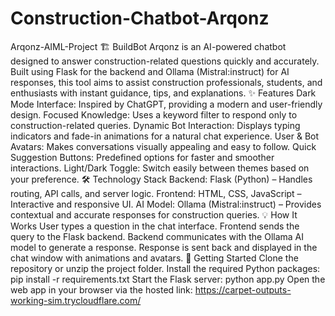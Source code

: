 # Construction-Chatbot-Arqonz
Arqonz-AIML-Project
🏗 BuildBot
      Arqonz is an AI-powered chatbot designed to answer construction-related questions quickly and accurately. Built using Flask for the backend and Ollama (Mistral:instruct) for AI responses, this tool aims to assist construction professionals, students, and enthusiasts with instant guidance, tips, and explanations.
✨ Features
      Dark Mode Interface: Inspired by ChatGPT, providing a modern and user-friendly design.
      Focused Knowledge: Uses a keyword filter to respond only to construction-related queries.
      Dynamic Bot Interaction: Displays typing indicators and fade-in animations for a natural chat experience.
      User & Bot Avatars: Makes conversations visually appealing and easy to follow.
      Quick Suggestion Buttons: Predefined options for faster and smoother interactions.
      Light/Dark Toggle: Switch easily between themes based on your preference.
🛠️ Technology Stack
      Backend: Flask (Python) – Handles routing, API calls, and server logic.
      Frontend: HTML, CSS, JavaScript – Interactive and responsive UI.
      AI Model: Ollama (Mistral:instruct) – Provides contextual and accurate responses for construction queries.
💡 How It Works
      User types a question in the chat interface.
      Frontend sends the query to the Flask backend.
      Backend communicates with the Ollama AI model to generate a response.
      Response is sent back and displayed in the chat window with animations and avatars.
🚀 Getting Started
      Clone the repository or unzip the project folder.
      Install the required Python packages:
      pip install -r requirements.txt
Start the Flask server:
     python app.py
Open the web app in your browser via the hosted link:
     https://carpet-outputs-working-sim.trycloudflare.com/
